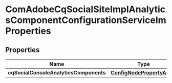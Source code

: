 
# ComAdobeCqSocialSiteImplAnalyticsComponentConfigurationServiceImProperties

## Properties
Name | Type | Description | Notes
------------ | ------------- | ------------- | -------------
**cqSocialConsoleAnalyticsComponents** | [**ConfigNodePropertyArray**](ConfigNodePropertyArray.md) |  |  [optional]



